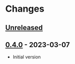 # Changes

## [Unreleased][]

## [0.4.0][] - 2023-03-07

* Initial version

[Unreleased]: https://github.com/boillodmanuel/aws-cognito-backup-restore/compare/v0.4.0...HEAD
[0.4.0]: https://github.com/boillodmanuel/aws-cognito-backup-restore/compare/HEAD...v0.4.0
